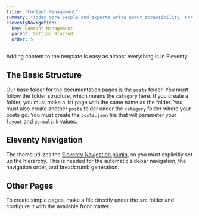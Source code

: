 ```yaml
---
title: "Content Management"
summary: "Today more people and experts write about accessibility. For the better progression it is a good idea to read them."
eleventyNavigation:
  key: Content Management
  parent: Getting Started
  order: 5
---
```


Adding content to the template is easy as almost everything is in Eleventy.

## The Basic Structure

Our base folder for the documentation pages is the `posts` folder. You must follow the folder structure, which means the `category` here. If you create a folder, you must make a list page with the same name as the folder. You must also create another `posts` folder under the `category` folder where your posts go. You must create the `posts.json` file that will parameter your `layout` and `permalink` values.

## Eleventy Navigation

The theme utilizes the [Eleventy Navigation plugin](https://www.11ty.dev/docs/plugins/navigation/), so you must explicitly set up the hierarchy. This is needed for the automatic sidebar navigation, the navigation order, and breadcrumb generation.

## Other Pages

To create simple pages, make a file directly under the `src` folder and configure it with the available front matter.
